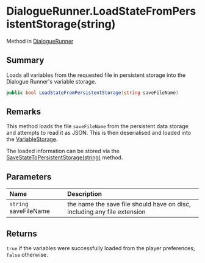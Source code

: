 # DialogueRunner.LoadStateFromPersistentStorage(string)

Method in [DialogueRunner](/api/csharp/yarn.unity.dialoguerunner.md)

## Summary


Loads all variables from the requested file in persistent storage
into the Dialogue Runner's variable storage.


```csharp
public bool LoadStateFromPersistentStorage(string saveFileName)
```

## Remarks

<p>
This method loads the file <code>saveFileName</code> from the
persistent data storage and attempts to read it as JSON. This is
then deserialised and loaded into the <a href="yarn.unity.dialoguerunner.variablestorage.md">VariableStorage</a>.
</p> <p>
The loaded information can be stored via the <a href="yarn.unity.dialoguerunner.savestatetopersistentstorage.md">SaveStateToPersistentStorage(string)</a> method.
</p>

## Parameters

|Name|Description|
|:---|:---|
|`string` saveFileName|the name the save file should have on disc, including any file extension|

## Returns

<code>true</code>  if the variables were successfully
loaded from the player preferences;  <code>false</code> 
otherwise.

